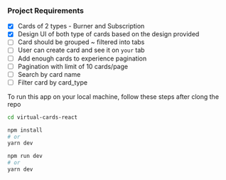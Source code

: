 ### Project Requirements

- [x] Cards of 2 types - Burner and Subscription
- [x] Design UI of both type of cards based on the design provided
- [ ] Card should be grouped ~ filtered into tabs
- [ ] User can create card and see it on `your` tab
- [ ] Add enough cards to experience pagination
- [ ] Pagination with limit of 10 cards/page
- [ ] Search by card name
- [ ] Filter card by card_type

To run this app on your local machine, follow these steps after clong the repo

```bash
cd virtual-cards-react
```

```bash
npm install
# or
yarn dev
```

```bash
npm run dev
# or
yarn dev
```
